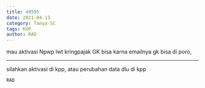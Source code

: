 ```yaml
---
title: 49595
date: 2021-04-13
category: Tanya-SC
tags: KUP
author: RAD
---
```


mau aktivasi Npwp lwt kringpajak GK bisa karna emailnya gk bisa di poro,

---

silahkan aktivasi di kpp, atau perubahan data dlu di kpp

`RAD`

